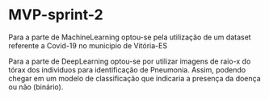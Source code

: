 # MVP-sprint-2

Para a parte de MachineLearning optou-se pela utilização de um dataset referente a Covid-19 no municipio de Vitória-ES

Para a parte de DeepLearning optou-se por utilizar imagens de raio-x do tórax dos individuos para identificação de Pneumonia. Assim, podendo chegar em um modelo de classificação que indicaria a presença da doença ou não (binário).
